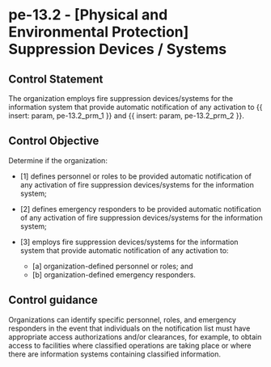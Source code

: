# pe-13.2 - \[Physical and Environmental Protection\] Suppression Devices / Systems

## Control Statement

The organization employs fire suppression devices/systems for the information system that provide automatic notification of any activation to {{ insert: param, pe-13.2_prm_1 }} and {{ insert: param, pe-13.2_prm_2 }}.

## Control Objective

Determine if the organization:

- \[1\] defines personnel or roles to be provided automatic notification of any activation of fire suppression devices/systems for the information system;

- \[2\] defines emergency responders to be provided automatic notification of any activation of fire suppression devices/systems for the information system;

- \[3\] employs fire suppression devices/systems for the information system that provide automatic notification of any activation to:

  - \[a\] organization-defined personnel or roles; and
  - \[b\] organization-defined emergency responders.

## Control guidance

Organizations can identify specific personnel, roles, and emergency responders in the event that individuals on the notification list must have appropriate access authorizations and/or clearances, for example, to obtain access to facilities where classified operations are taking place or where there are information systems containing classified information.
